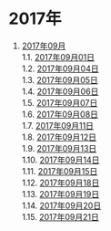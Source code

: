 # 2017年

1. [2017年09月]()    
 1.1. [2017年09月01日](./09/20170901.md)    
 1.2. [2017年09月04日](./09/20170904.md)    
 1.3. [2017年09月05日](./09/20170905.md)    
 1.4. [2017年09月06日](./09/20170906.md)    
 1.5. [2017年09月07日](./09/20170907.md)    
 1.6. [2017年09月08日](./09/20170908.md)    
 1.7. [2017年09月11日](./09/20170911.md)    
 1.8. [2017年09月12日](./09/20170912.md)    
 1.9. [2017年09月13日](./09/20170913.md)    
 1.10. [2017年09月14日](./09/20170914.md)    
 1.11. [2017年09月15日](./09/20170915.md)    
 1.12. [2017年09月18日](./09/20170918.md)    
 1.13. [2017年09月19日](./09/20170919.md)    
 1.14. [2017年09月20日](./09/20170920.md)    
 1.15. [2017年09月21日](./09/20170921.md)    
